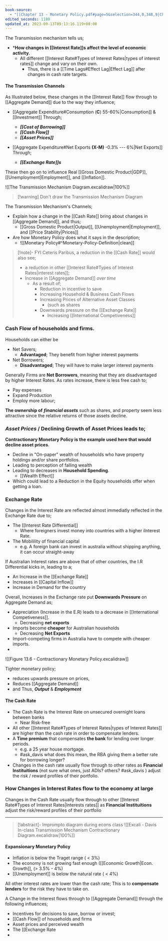 ```yaml
---
book-source:
  - "[[Chapter 13 - Monetary Policy.pdf#page=5&selection=344,0,348,9|Chapter 13 - Monetary Policy, page 5]]"
edited_seconds: 1180
updated_at: 2023-09-13T09:13:16.119+08:00
---
```

The Transmission mechanism tells us;
- ***How changes in [[Interest Rate]]s affect the level of economic activity.**
	- All different [[Interest Rate#Types of Interest Rates|types of interest rates]] change and vary on their own.
		- Thus, there is a [[Time Lags#Effect Lag|Effect Lag]] after changes in cash rate targets.

#### The Transmission Channels
As Illustrated below, these changes in the [[Interest Rate]] flow through to [[Aggregate Demand]] due to the way they influence;
- [[Aggregate Expenditure#Consumption (**C**) 55-60%|Consumption]] & [[Investment]] Through;
	- ***[[Cost of Borrowing]]***
	- ***[[Cash Flow]]***
	- ***[[Asset Prices]]***

- [[Aggregate Expenditure#Net Exports **(X-M)** -0.3% --- 6%|Net Exports]] Through;
	- ***[[Exchange Rate]]s***

These then go on to influence Real [[Gross Domestic Product|GDP]], [[Unemployment|Employment]], and [[Inflation]].

![[The Transmission Mechanism Diagram.excalidraw|100%]]

>[!warning] Don't draw the Transmission Mechanism Diagram

The Transmission Mechanism's Channels;
- Explain how a change in the [[Cash Rate]] bring about changes in [[Aggregate Demand]], and thus;
	- [[Gross Domestic Product|Output]], [[Unemployment|Employment]], and [[Price Stability|Prices]]
- Are how Monetary Policy does what it says in the description;
	- ![[Monetary Policy#^Monetary-Policy-Definition|clean]]

>[!note]- FYI
Ceteris Paribus, a reduction in the [[Cash Rate]] would also see;
>- a reduction in other [[Interest Rate#Types of Interest Rates|interest rates]];
>- Increase in [[Aggregate Demand]] *over time*
>	- As a result of;
>		- Reduction in incentive to save
>		- Increasing Household & Business Cash Flows
>		- Increasing Prices of Alternative Asset Classes
>			- (such as shares
>		- Downwards pressure on the [[Exchange Rate]]
>			- Increasing [[International Competiveness]]




### **Cash Flow** of households and firms.
Households can either be
- Net Savers;
	- **Advantaged**; They benefit from higher interest payments
- Net Borrowers;
	- **Disadvantaged**; They will have to make larger interest payments

Generally Firms are **Net Borrowers**, meaning that they are disadvantaged by higher Interest Rates. As rates increase, there is less free cash to;
- Pay expenses
- Expand Production
- Employ more labour;

**The ownership of** ***financial assets*** such as shares, and property seem less attractive since the relative returns of those assets decline.

### ***Asset Prices*** / Declining Growth of Asset Prices leads to;

**Contractionary Monetary Policy is the example used here that would decline asset prices**.

- Decline in "On-paper" wealth of households who have property holdings and/or share portfolios.
- Leading to perception of falling wealth
- Leading to decreases in **Household Spending**. 
	- [[Wealth Effect]]
- Which could lead to a Reduction in the Equity households offer when getting a loan.

### Exchange Rate
Changes in the Interest Rate are reflected almost immediatly reflected in the Exchange Rate due to;
- The [[Interest Rate Differential]]
	- Where foreigners invest money into countries with a higher iInterest Rate.
- The Mobilility of financial capital
	- e.g. A foreign bank can invest in australia without shipping anything, it can occur straight-away

If Australian Interest rates are above that of other countries, the I.R Differential kicks in, leading to a;
- An Increase in the [[Exchange Rate]]
- Increases in [[Capital Inflow]]
- Increase in Demand for the country

Overall, Increases in the Exchange rate put **Downwards Pressure** on Aggregate Demand as;
- Appreciation (Increase in the E.R) leads to a decrease in [[International Competiveness]]. 
	- Decreasing **net exports**
- Imports become **cheaper** for Australian households
	- Decreasing **Net Exports**
- Import-competing firms in Australia have to compete with cheaper imports.
- 
![[Figure 13.6 - Contractionary Monetary Policy.excalidraw]]

Tighter monetary policy;
- reduces upwards pressure on prices, 
- Reduces [[Aggregate Demand]]
- and Thus, ***Output*** & ***Employment***


#### The Cash Rate
- The Cash Rate is the Interest Rate on unsecured overnight loans between banks
	- Near Risk-free
- All other [[Interest Rate#Types of Interest Rates|types of Interest Rates]] are higher than the cash rate in order to compensate lenders.
- A **Time premium** that compensates **the bank** for lending over longer periods. 
	- e.g. a 25 year house mortgage.
	- #ask_davis  what does this mean, the RBA giving them a better rate for borrowing longer?
- Changes in the cash rate usually flow through to other rates as **Financial Instituitions** (not sure what ones, just ADIs? others? #ask_davis ) adjust the risk / reward profiles of their portfolio.

### How Changes in Interest Rates flow to the economy at large
Changes in the Cash Rate usually flow through to other [[Interest Rate#Types of Interest Rates|Interests rates]] as **Financial Instituitions** adjust the risk/reward profiles of their portfolio


---



>[!abstract]- Imprompto diagram during econs class
>![[Excali - Davis In-class Transmission Mechanism Contractionary Diagram.excalidraw|100%]]

 
#### Expansionary Monetary Policy

- Inflation is below the Traget range ( < 3%)
- The economy is not growing fast enough ([[Economic Growth|Econ. Growth]], (> 3.5% - 4%)
- [[Unemployment]] is below the natural rate ( < 4%)

All other interest rates are lower than the cash rate;
This is to **compensate lenders** for the risk they have to take on.


A Change in the Interest flows through to [[Aggregate Demand]] through the following influences;
- Incentives for decisions to save, borrow or invest;
- [[Cash Flow]] of households and firms
- Asset prices and perceived wealth
- The [[Exchange Rate
- 



